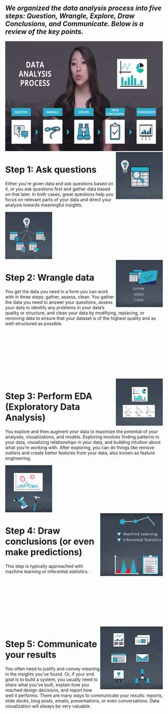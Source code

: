 
***We organized the data analysis process into five steps: Question, Wrangle, Explore, Draw Conclusions, and Communicate. Below is a review of the key points.***
---

<img style="width:600px;height:350px" src="img/Data Analysis Process.png"/>

<img align="right" width="150" height="150" src="img/data_analysis1.png"/>

# **Step 1: Ask questions**

Either you're given data and ask questions based on it, or you ask questions first and gather data based on that later. In both cases, great questions help you focus on relevant parts of your data and direct your analysis towards meaningful insights.

<img align="left" width="150" height="150" src="img/data_analysis2.png"/>


<br>
<br>
<br>
<br>
<br>
<br>
<br>
<br>
<br>


<img align="right" width="150" height="150" src="img/data_analysis3.png"/>

# **Step 2: Wrangle data**
You get the data you need in a form you can work with in three steps: gather, assess, clean. You gather the data you need to answer your questions, assess your data to identify any problems in your data’s quality or structure, and clean your data by modifying, replacing, or removing data to ensure that your dataset is of the highest quality and as well-structured as possible.


<br>
<br>
<br>
<br>
<br>
<br>
<br>
<br>
<br>


<img align="right" width="150" height="150" src="img/data_analysis4.png"/>

# **Step 3: Perform EDA (Exploratory Data Analysis)**
You explore and then augment your data to maximize the potential of your analyses, visualizations, and models. Exploring involves finding patterns in your data, visualizing relationships in your data, and building intuition about what you’re working with. After exploring, you can do things like remove outliers and create better features from your data, also known as feature engineering.

<img align="left" width="150" height="150" src="img/data_analysis5.png"/>


<br>
<br>
<br>
<br>
<br>
<br>
<br>
<br>
<br>


<img align="right" width="200" height="200" src="img/data_analysis6.png"/>

# **Step 4: Draw conclusions (or even make predictions)**
This step is typically approached with machine learning or inferential statistics.



<br>
<br>
<br>
<br>
<br>
<br>
<br>
<br>
<br>



<img align="right" width="200" height="200" src="img/data_analysis7.png"/>

# **Step 5: Communicate your results**
You often need to justify and convey meaning in the insights you’ve found. Or, if your end goal is to build a system, you usually need to share what you’ve built, explain how you reached design decisions, and report how well it performs. There are many ways to communicate your results: reports, slide decks, blog posts, emails, presentations, or even conversations. Data visualization will always be very valuable.
